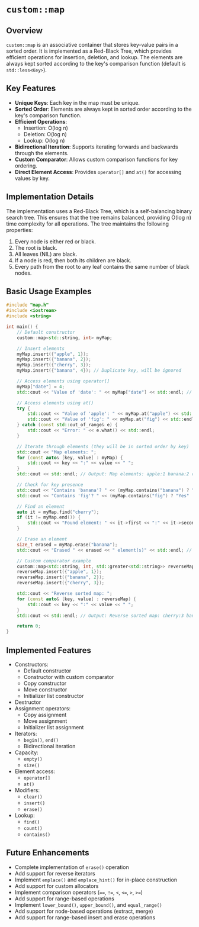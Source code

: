 # `custom::map`

## Overview

`custom::map` is an associative container that stores key-value pairs in a sorted order. It is implemented as a Red-Black Tree, which provides efficient operations for insertion, deletion, and lookup. The elements are always kept sorted according to the key's comparison function (default is `std::less<Key>`).

## Key Features

*   **Unique Keys**: Each key in the map must be unique.
*   **Sorted Order**: Elements are always kept in sorted order according to the key's comparison function.
*   **Efficient Operations**: 
    *   Insertion: O(log n)
    *   Deletion: O(log n)
    *   Lookup: O(log n)
*   **Bidirectional Iteration**: Supports iterating forwards and backwards through the elements.
*   **Custom Comparator**: Allows custom comparison functions for key ordering.
*   **Direct Element Access**: Provides `operator[]` and `at()` for accessing values by key.

## Implementation Details

The implementation uses a Red-Black Tree, which is a self-balancing binary search tree. This ensures that the tree remains balanced, providing O(log n) time complexity for all operations. The tree maintains the following properties:

1. Every node is either red or black.
2. The root is black.
3. All leaves (NIL) are black.
4. If a node is red, then both its children are black.
5. Every path from the root to any leaf contains the same number of black nodes.

## Basic Usage Examples

```cpp
#include "map.h"
#include <iostream>
#include <string>

int main() {
    // Default constructor
    custom::map<std::string, int> myMap;

    // Insert elements
    myMap.insert({"apple", 1});
    myMap.insert({"banana", 2});
    myMap.insert({"cherry", 3});
    myMap.insert({"banana", 4}); // Duplicate key, will be ignored

    // Access elements using operator[]
    myMap["date"] = 4;
    std::cout << "Value of 'date': " << myMap["date"] << std::endl; // Output: 4

    // Access elements using at()
    try {
        std::cout << "Value of 'apple': " << myMap.at("apple") << std::endl; // Output: 1
        std::cout << "Value of 'fig': " << myMap.at("fig") << std::endl; // Throws std::out_of_range
    } catch (const std::out_of_range& e) {
        std::cout << "Error: " << e.what() << std::endl;
    }

    // Iterate through elements (they will be in sorted order by key)
    std::cout << "Map elements: ";
    for (const auto& [key, value] : myMap) {
        std::cout << key << ":" << value << " ";
    }
    std::cout << std::endl; // Output: Map elements: apple:1 banana:2 cherry:3 date:4

    // Check for key presence
    std::cout << "Contains 'banana'? " << (myMap.contains("banana") ? "Yes" : "No") << std::endl; // Output: Yes
    std::cout << "Contains 'fig'? " << (myMap.contains("fig") ? "Yes" : "No") << std::endl; // Output: No

    // Find an element
    auto it = myMap.find("cherry");
    if (it != myMap.end()) {
        std::cout << "Found element: " << it->first << ":" << it->second << std::endl; // Output: Found element: cherry:3
    }

    // Erase an element
    size_t erased = myMap.erase("banana");
    std::cout << "Erased " << erased << " element(s)" << std::endl; // Output: Erased 1 element(s)

    // Custom comparator example
    custom::map<std::string, int, std::greater<std::string>> reverseMap;
    reverseMap.insert({"apple", 1});
    reverseMap.insert({"banana", 2});
    reverseMap.insert({"cherry", 3});

    std::cout << "Reverse sorted map: ";
    for (const auto& [key, value] : reverseMap) {
        std::cout << key << ":" << value << " ";
    }
    std::cout << std::endl; // Output: Reverse sorted map: cherry:3 banana:2 apple:1

    return 0;
}
```

## Implemented Features

*   Constructors:
    *   Default constructor
    *   Constructor with custom comparator
    *   Copy constructor
    *   Move constructor
    *   Initializer list constructor
*   Destructor
*   Assignment operators:
    *   Copy assignment
    *   Move assignment
    *   Initializer list assignment
*   Iterators:
    *   `begin()`, `end()`
    *   Bidirectional iteration
*   Capacity:
    *   `empty()`
    *   `size()`
*   Element access:
    *   `operator[]`
    *   `at()`
*   Modifiers:
    *   `clear()`
    *   `insert()`
    *   `erase()`
*   Lookup:
    *   `find()`
    *   `count()`
    *   `contains()`

## Future Enhancements

*   Complete implementation of `erase()` operation
*   Add support for reverse iterators
*   Implement `emplace()` and `emplace_hint()` for in-place construction
*   Add support for custom allocators
*   Implement comparison operators (`==`, `!=`, `<`, `<=`, `>`, `>=`)
*   Add support for range-based operations
*   Implement `lower_bound()`, `upper_bound()`, and `equal_range()`
*   Add support for node-based operations (extract, merge)
*   Add support for range-based insert and erase operations 